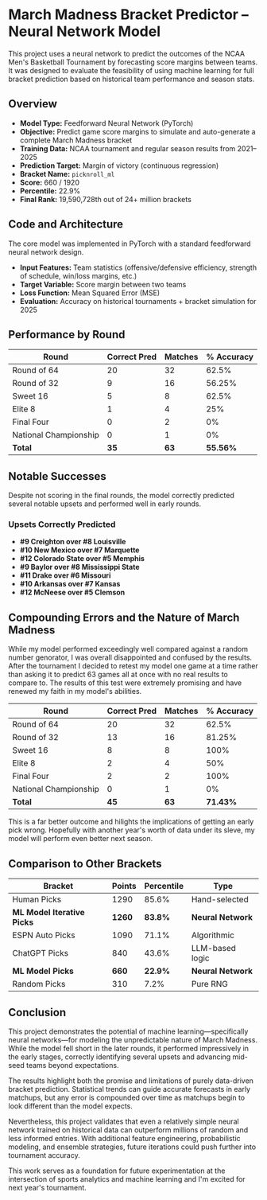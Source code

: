 # March Madness Bracket Predictor – Neural Network Model

This project uses a neural network to predict the outcomes of the NCAA Men's Basketball Tournament by forecasting score margins between teams. It was designed to evaluate the feasibility of using machine learning for full bracket prediction based on historical team performance and season stats.

## Overview

- **Model Type:** Feedforward Neural Network (PyTorch)  
- **Objective:** Predict game score margins to simulate and auto-generate a complete March Madness bracket  
- **Training Data:** NCAA tournament and regular season results from 2021–2025  
- **Prediction Target:** Margin of victory (continuous regression)  
- **Bracket Name:** `picknroll_ml`  
- **Score:** 660 / 1920  
- **Percentile:** 22.9%  
- **Final Rank:** 19,590,728th out of 24+ million brackets


## Code and Architecture

The core model was implemented in PyTorch with a standard feedforward neural network design.

- **Input Features:** Team statistics (offensive/defensive efficiency, strength of schedule, win/loss margins, etc.)  
- **Target Variable:** Score margin between two teams  
- **Loss Function:** Mean Squared Error (MSE)  
- **Evaluation:** Accuracy on historical tournaments + bracket simulation for 2025  

## Performance by Round

| Round                  | Correct Pred | Matches  | % Accuracy |
|------------------------|--------------|----------|------------|
| Round of 64            | 20           | 32       | 62.5%      |
| Round of 32            | 9            | 16       | 56.25%     |
| Sweet 16               | 5            | 8        | 62.5%      |
| Elite 8                | 1            | 4        | 25%        |
| Final Four             | 0            | 2        | 0%         |
| National Championship  | 0            | 1        | 0%         |
| **Total**              | **35**           | **63**       | **55.56%**     |

## Notable Successes

Despite not scoring in the final rounds, the model correctly predicted several notable upsets and performed well in early rounds.

### Upsets Correctly Predicted

- **#9 Creighton over #8 Louisville**
- **#10 New Mexico over #7 Marquette**
- **#12 Colorado State over #5 Memphis**
- **#9 Baylor over #8 Mississippi State**
- **#11 Drake over #6 Missouri**
- **#10 Arkansas over #7 Kansas**
- **#12 McNeese over #5 Clemson**

## Compounding Errors and the Nature of March Madness

While my model performed exceedingly well compared against a random number genorator, I was overall disappointed and confused by the results. After the tournament I decided to retest my model one game at a time rather than asking it to predict 63 games all at once with no real results to compare to. The results of this test were extremely promising and have renewed my faith in my model's abilities.

| Round                  | Correct Pred | Matches  | % Accuracy |
|------------------------|--------------|----------|------------|
| Round of 64            | 20           | 32       | 62.5%      |
| Round of 32            | 13           | 16       | 81.25%     |
| Sweet 16               | 8            | 8        | 100%       |
| Elite 8                | 2            | 4        | 50%        |
| Final Four             | 2            | 2        | 100%       |
| National Championship  | 0            | 1        | 0%         |
| **Total**              | **45**           | **63**       | **71.43%**         |

This is a far better outcome and hilights the implications of getting an early pick wrong. Hopefully with another year's worth of data under its sleve, my model will perform even better next season.

## Comparison to Other Brackets

| Bracket                  | Points | Percentile | Type                 |
|--------------------------|--------|------------|----------------------|
| Human Picks              | 1290   | 85.6%      | Hand-selected        |
| **ML Model Iterative Picks** | **1260**    | **83.8%**  | **Neural Network**       |
| ESPN Auto Picks          | 1090   | 71.1%      | Algorithmic          |
| ChatGPT Picks            | 840    | 43.6%      | LLM-based logic      |
| **ML Model Picks**           | **660**    | **22.9%**      | **Neural Network**       |
| Random Picks             | 310    | 7.2%       | Pure RNG             |

## Conclusion

This project demonstrates the potential of machine learning—specifically neural networks—for modeling the unpredictable nature of March Madness. While the model fell short in the later rounds, it performed impressively in the early stages, correctly identifying several upsets and advancing mid-seed teams beyond expectations.

The results highlight both the promise and limitations of purely data-driven bracket prediction. Statistical trends can guide accurate forecasts in early matchups, but any error is compounded over time as matchups begin to look different than the model expects.

Nevertheless, this project validates that even a relatively simple neural network trained on historical data can outperform millions of random and less informed entries. With additional feature engineering, probabilistic modeling, and ensemble strategies, future iterations could push further into tournament accuracy.

This work serves as a foundation for future experimentation at the intersection of sports analytics and machine learning and I'm excited for next year's tournament.
